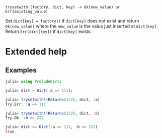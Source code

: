     trysetwith!(factory, dict, key) -> Ok(new_value) or Err(existing_value)

Set `dict[key] = factory()` if `dict[key]` does not exist and return `Ok(new_value)` where
the `new_value` is the value just inserted at `dict[key]`. Return `Err(dict[key])` if
`dict[key]` exists.

# Extended help

## Examples

```julia
julia> using PreludeDicts

julia> dict = Dict(:a => 111);

julia> trysetwith!(Returns(222), dict, :a)
Try.Err: :a => 111

julia> trysetwith!(Returns(222), dict, :b)
Try.Ok: :b => 222

julia> dict == Dict(:a => 111, :b => 222)
true
```
